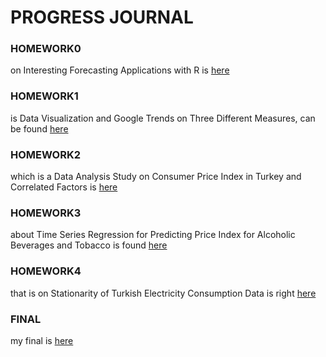 # PROGRESS JOURNAL

### HOMEWORK0
on Interesting Forecasting Applications with R is [here](files/Homework0.html)

### HOMEWORK1
is Data Visualization and Google Trends on Three Different Measures, can be found [here](files/Homework1.html)

### HOMEWORK2
which is a Data Analysis Study on Consumer Price Index in Turkey and Correlated Factors is [here](files/Homework2.html)

### HOMEWORK3
about Time Series Regression for Predicting Price Index for Alcoholic Beverages and Tobacco is found [here](files/Homework3.html)

### HOMEWORK4
that is on Stationarity of Turkish Electricity Consumption Data is right [here](files/Homework4.html)

### FINAL
my final is [here](files/Final.html)